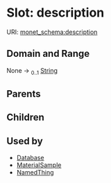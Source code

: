 
# Slot: description




URI: [monet_schema:description](http://example.com/monet_schema/description)


## Domain and Range

None &#8594;  <sub>0..1</sub> [String](types/String.md)

## Parents


## Children


## Used by

 * [Database](Database.md)
 * [MaterialSample](MaterialSample.md)
 * [NamedThing](NamedThing.md)
